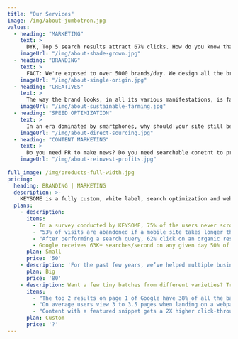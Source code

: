 ```yaml
---
title: "Our Services"
image: /img/about-jumbotron.jpg
values:
  - heading: "MARKETING"
    text: > 
      DYK, Top 5 search results attract 67% clicks. How do you know that your digital marketing strategy works? If given a choice high traffic and low conversions Vs low traffic plus high conversion. What would you choose? Now, factor in pros-cons for organic SEO versus paid advertisements. Now factor in time Vs cost. Again, factor in keyword competition versus conversions. Making your site optimized for search is an intensely time consuming and iterative process. The challenges towards optimizing your digital marketing strategy is finding right mix of keywords that provide a balance in search traffic, competition, & CPC costs.
    imageUrl: "/img/about-shade-grown.jpg"
  - heading: "BRANDING"
    text: >
      FACT: We're exposed to over 5000 brands/day. We design all the brandy bits and arrange them into a coherent, cohesive and organised one-ness that is the way your company looks and sounds to everyone it rubs shoulders with. Especially for start-ups and very small businesses, these packages combine the design for your logo with a set of stationery, a website or an online shop. You'll be benefiting from the collective skills of our creative team and web team, with one point of call and an experienced account manager to guide you through the whole process. There is far more to brands than meets the eye — like what you do, how you do it and what it does for other people. 
    imageUrl: "/img/about-single-origin.jpg"
  - heading: "CREATIVES"
    text: >
      The way the brand looks, in all its various manifestations, is far more than the design of the logo. A logo is a symbol or wordmark, or a combination of the two, which personifies an individual company, or a range of products or services. Great design has an amazingly positive effect on any business. When this is applied consistently and in conjunction with a predetermined set of styles and elements — fonts, colours, photographs and graphics — it forms the cornerstone of the visual identity. We hire the best eyes to create your brand. We guide photons through mosaics of pixels to interact via people’s visual cortex and make them do things they otherwise wouldn't have done. Enuf said, perhaps?
    imageUrl: "/img/about-sustainable-farming.jpg"
  - heading: "SPEED OPTIMIZATION"
    text: >
      In an era dominated by smartphones, why should your site still be the 80s kid? Are you losing your clients to your competitor who runs a 10x faster site/app? By using web coding and employing latest browser optimization methods we can empower your customers do things quicker, easier and more reliably than other mere mortals. We specialise in bespoke website design, development to deployment. Business ready builds. Is your website slow? App/website hangs often? Un-responsive? We help you clean your code. By combining these different elements of your identity design, we can offer you a cohesive service and terrific value for money. 
    imageUrl: "/img/about-direct-sourcing.jpg"
  - heading: "CONTENT MARKETING"
    text: >
      Do you need PR to make news? Do you need searchable conetnt to promote biz? Do you need blogger outreach programs? Do you need to engage with relevant bloggers, vloggers, podcasters, and experts for promotions? Are your press releases sitting idle? Do you need to spread the word on your e-commerce discount vouchers? Do you need converage for your events? Do you need to lauch your products/services? Planning to make your website traffic 100% organic and content driven searches? As one of the leading brand design companies, we know how important it is for your business to make a good impression. 
    imageUrl: "/img/about-reinvest-profits.jpg"
    
full_image: /img/products-full-width.jpg
pricing:
  heading: BRANDING | MARKETING
  description: >-
    KEYSOME is a fully custom, white label, search optimization and web development venture with focus on ranking your sites #1 in search. We are fully committed to helping companies create beautiful and responsive website that meet their exact needs. No templates which means better, faster and more return on your search rankings. KEYSOME's search optimziation works with a strategic vision to generate brand engagement, always helping clients win higher conversions and measurable results. We cater both users and search engines with equal balance. Profitable online performance starts with the basics — a flawless website, optimized content and amazing keyword strategy. 
  plans:
    - description: 
      items:
        - In a survey conducted by KEYSOME, 75% of the users never scroll past the first page of search results.
        - "53% of visits are abandoned if a mobile site takes longer than 3 seconds to load....." source: Google
        - "After performing a search query, 62% click on an organic result..." source: Rand Fishkin
        - Google receives 63K+ searches/second on any given day 50% of search queries are 4 words or longer. 60% of clicks go to the top 3 websites in SERPs. 75% of users never click past the 1st page of SERPs.
      plan: Small
      price: '50'
    - description: 'For the past few years, we’ve helped multiple business increase their website traffic, leads & revenue by 25% — 200% using our signature SEO. Here's our invitation: Try KEYSOME, if you desire your business to be found easily by the people that need your products.'
      plan: Big
      price: '80'
    - description: Want a few tiny batches from different varieties? Try our custom plan
      items:
        - "The top 2 results on page 1 of Google have 38% of all the backlinks from pages on page 1..." source: Matthew Barby — HubSpot
        - "On average users view 3 to 3.5 pages when landing on a webpage from the search..." source: SEMrush
        - "Content with a featured snippet gets a 2X higher click-through rate..." source: HubSpot
      plan: Custom
      price: '?'
---
```


